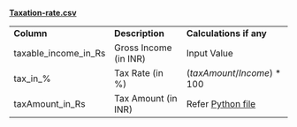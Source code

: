 

**[Taxation-rate.csv](fetch-data/taxation-rate.csv)**

| | | |
|-|-|-|
|**Column** |**Description** | **Calculations if any** |
|taxable_income_in_Rs |Gross Income (in INR) | Input Value|
|tax_in_% |Tax Rate (in %) |$(taxAmount/Income)*100$|
|taxAmount_in_Rs |Tax Amount (in INR) |Refer [Python file](/taxation-rate/fetch-data/tax-data-builder.py) |
